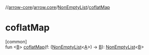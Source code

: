 //[arrow-core](../../../index.md)/[arrow.core](../index.md)/[NonEmptyList](index.md)/[coflatMap](coflat-map.md)

# coflatMap

[common]\
fun &lt;[B](coflat-map.md)&gt; [coflatMap](coflat-map.md)(f: ([NonEmptyList](index.md)&lt;[A](index.md)&gt;) -&gt; [B](coflat-map.md)): [NonEmptyList](index.md)&lt;[B](coflat-map.md)&gt;
